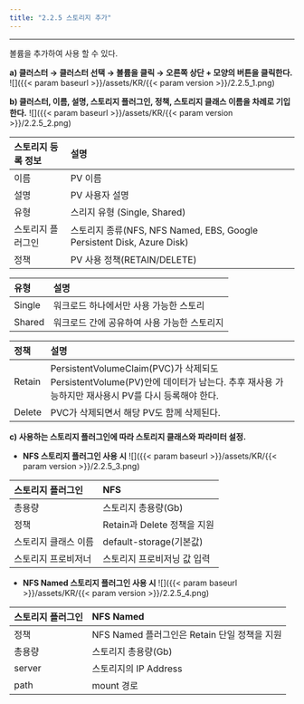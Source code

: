 ```yaml
---
title: "2.2.5 스토리지 추가"
---
```


---
볼륨을 추가하여 사용 할 수 있다.

**a) 클러스터 → 클러스터 선택 → 볼륨을 클릭 → 오른쪽 상단 + 모양의 버튼을 클릭한다.**
![]({{< param baseurl >}}/assets/KR/{{< param version >}}/2.2.5_1.png)

**b) 클러스터, 이름, 설명, 스토리지 플러그인, 정책, 스토리지 클래스 이름을 차례로 기입한다.**
![]({{< param baseurl >}}/assets/KR/{{< param version >}}/2.2.5_2.png)

| **스토리지 등록 정보** | **설명** |
| :------------- | :----------------------------------------------------------------- |
| 이름             | PV 이름                                                              |
| 설명             | PV 사용자 설명                                                          |
| 유형             | 스리지 유형 (Single, Shared)                                            |
| 스토리지 플러그인 | 스토리지 종류\(NFS, NFS Named, EBS, Google Persistent Disk, Azure Disk\) |
| 정책             | PV 사용 정책\(RETAIN/DELETE\)                                          |

| **유형** | **설명**                   |
| :----- | :----------------------- |
| Single | 워크로드 하나에서만 사용 가능한 스토리    |
| Shared | 워크로드 간에 공유하여 사용 가능한 스토리지 |

| **정책** | **설명** |
| :----- | :------------------------------------------------------------------------------------------------------ |
| Retain | PersistentVolumeClaim\(PVC\)가 삭제되도 PersistentVolume\(PV\)안에 데이터가 남는다. 추후 재사용 가능하지만 재사용시 PV를 다시 등록해야 한다. |
| Delete | PVC가 삭제되면서 해당 PV도 함께 삭제된다. |


**c) 사용하는 스토리지 플러그인에 따라 스토리지 클래스와 파라미터 설정.**

* **NFS 스토리지 플러그인 사용 시**
![]({{< param baseurl >}}/assets/KR/{{< param version >}}/2.2.5_3.png)

| 스토리지 플러그인   | **NFS** |
| :---------- | :--------------------- |
| 총용량         | 스토리지 총용량(Gb)           |
| 정책          | Retain과 Delete 정책을 지원  |
| 스토리지 클래스 이름 | default-storage\(기본값\) |
| 스토리지 프로비저너  | 스토리지 프로비저닝 값 입력        |

* **NFS Named 스토리지 플러그인 사용 시**
![]({{< param baseurl >}}/assets/KR/{{< param version >}}/2.2.5_4.png)

| 스토리지 플러그인 | **NFS** Named                    |
| :-------- | :------------------------------- |
| 정책        | NFS Named 플러그인은 Retain 단일 정책을 지원 |
| 총용량       | 스토리지 총용량(Gb)                     |
| server    | 스토리지의 IP Address                 |
| path      | mount 경로                         |

